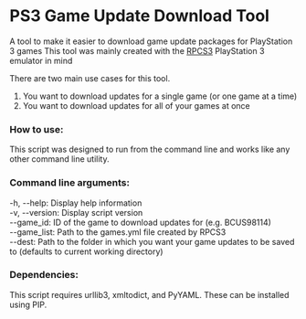 # PS3 Game Update Download Tool
A tool to make it easier to download game update packages for PlayStation 3 games
This tool was mainly created with the [RPCS3](https://rpcs3.net) PlayStation 3 emulator in mind

There are two main use cases for this tool.
1. You want to download updates for a single game (or one game at a time)
2. You want to download updates for all of your games at once

### How to use:
This script was designed to run from the command line and works like any other command line utility.

### Command line arguments:
-h, --help: Display help information\
-v, --version: Display script version\
--game_id: ID of the game to download updates for (e.g. BCUS98114)\
--game_list: Path to the games.yml file created by RPCS3\
--dest: Path to the folder in which you want your game updates to be saved to (defaults to current working directory)

### Dependencies:
This script requires urllib3, xmltodict, and PyYAML. These can be installed using PIP.
